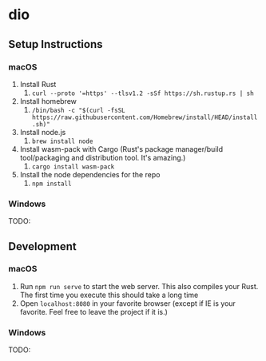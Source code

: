 # dio

## Setup Instructions

### macOS

1. Install Rust
   1. `curl --proto '=https' --tlsv1.2 -sSf https://sh.rustup.rs | sh`
2. Install homebrew
   1. `/bin/bash -c "$(curl -fsSL https://raw.githubusercontent.com/Homebrew/install/HEAD/install.sh)"`
3. Install node.js
   1. `brew install node`
4. Install wasm-pack with Cargo (Rust's package manager/build tool/packaging and distribution tool. It's amazing.)
   1. `cargo install wasm-pack`
5. Install the node dependencies for the repo
   1. `npm install`

### Windows

TODO:

## Development

### macOS

1. Run `npm run serve` to start the web server. This also compiles your Rust. The first time you execute this should take a long time
2. Open `localhost:8080` in your favorite browser (except if IE is your favorite. Feel free to leave the project if it is.)

### Windows

TODO: